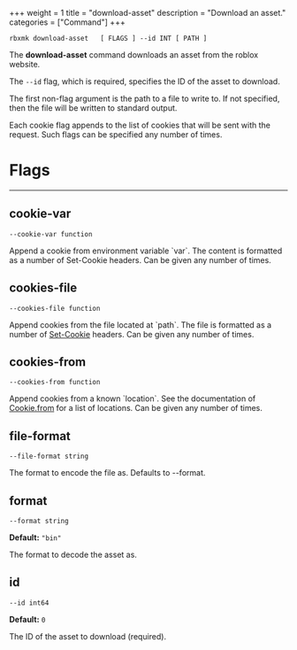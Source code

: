 +++
weight = 1
title = "download-asset"
description = "Download an asset."
categories = ["Command"]
+++

`rbxmk download-asset 	[ FLAGS ] --id INT [ PATH ]
`

The **download-asset** command downloads an asset from the roblox
website.

The `--id` flag, which is required, specifies the ID of the asset
to download.

The first non-flag argument is the path to a file to write to. If not
specified, then the file will be written to standard output.

Each cookie flag appends to the list of cookies that will be sent with the
request. Such flags can be specified any number of times.

# Flags

----

## cookie-var

`--cookie-var function`

Append a cookie from environment variable \`var\`. The content is formatted as
a number of Set-Cookie headers. Can be given any number of times.

## cookies-file

`--cookies-file function`

Append cookies from the file located at \`path\`. The file is formatted as a
number of [Set-Cookie](https://developer.mozilla.org/en-US/docs/Web/HTTP/Headers/Set-Cookie)
headers. Can be given any number of times.

## cookies-from

`--cookies-from function`

Append cookies from a known \`location\`. See the documentation of [Cookie.from](/api/types/Cookie#from) for a list of locations. Can be given
any number of times.

## file-format

`--file-format string`

The format to encode the file as. Defaults to --format.

## format

`--format string`

**Default:** `"bin"`

The format to decode the asset as.

## id

`--id int64`

**Default:** `0`

The ID of the asset to download (required).
